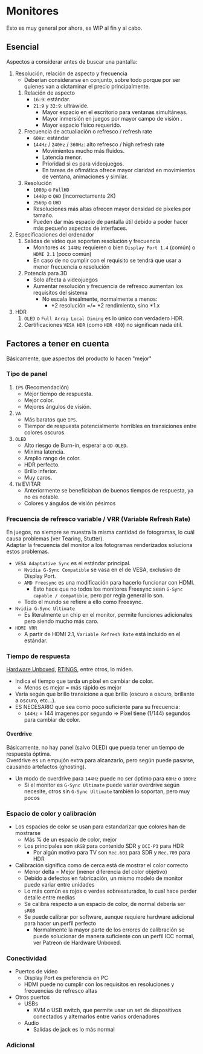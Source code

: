 # Monitores
Esto es muy general por ahora, es WIP al fin y al cabo.

## Esencial
Aspectos a considerar antes de buscar una pantalla:

1. Resolución, relación de aspecto y frecuencia
    - Deberían considerarse en conjunto, sobre todo porque por ser quienes van a dictaminar el precio principalmente.
    1. Relación de aspecto
        - ``16:9``: estándar.
        - ``21:9`` y `32:9`: ultrawide.
            - Mayor espacio en el escritorio para ventanas simultáneas.
            - Mayor inmersión en juegos por mayor campo de visión .
            - Mayor espacio físico requerido.
    2. Frecuencia de actualiación o refresco / refresh rate
        - `60Hz`: estándar
        - `144Hz` / `240Hz` / `360Hz`: alto refresco / high refresh rate
            - Movimientos mucho más fluidos.
            - Latencia menor.
            - Prioridad si es para videojuegos.
            - En tareas de ofimática ofrece mayor claridad en movimientos de ventana, animaciones y similar.
    3. Resolución
        - `1080p` o ``FullHD``
        - `1440p` o ``QHD`` (incorrectamente 2K)
        - `2560p` o ``UHD``
        - Resoluciones más altas ofrecen mayor densidad de píxeles por tamaño.
        - Pueden dar más espacio de pantalla útil debido a poder hacer más pequeño aspectos de interfaces.
2. Especificaciones del ordenador
    1. Salidas de vídeo que soporten resolución y frecuencia
        - Monitores `4K 144Hz` requieren o bien `Display Port 1.4` (común) o `HDMI 2.1` (poco común)
        - En caso de no cumplir con el requisito se tendrá que usar a menor frecuencia o resolución
    2. Potencia para 3D
        - Solo afecta a videojuegos
        - Aumentar resolución y frecuencia de refresco aumentan los requisitos del sistema
            - No escala linealmente, normalmente a menos:
                - *2 resolución =/= *2 rendimiento, sino *1.x
3. HDR
    1. `OLED` o `Full Array Local Diming` es lo único con verdadero HDR.
    2. Certificaciones `VESA HDR` (como `HDR 400`) no significan nada útil.
## Factores a tener en cuenta
Básicamente, que aspectos del producto lo hacen "mejor"

### Tipo de panel
1. ``IPS`` (Recomendación)
    - Mejor tiempo de respuesta.
    - Mejor color.
    - Mejores ángulos de visión.
2. ``VA``
    - Más baratos que ``IPS``.
    - Tiempor de respuesta potencialmente horribles en transiciones entre colores oscuros.
3. ``OLED``
    - Alto riesgo de Burn-in, esperar a ``QD-OLED``.
    - Mínima latencia.
    - Amplio rango de color.
    - HDR perfecto.
    - Brillo inferior.
    - Muy caros.
4. ``TN`` EVITAR
    - Anteriormente se beneficiaban de buenos tiempos de respuesta, ya no es notable.
    - Colores y ángulos de visión pésimos

### Frecuencia de refresco variable / VRR (Variable Refresh Rate)
En juegos, no siempre se muestra la misma cantidad de fotogramas, lo cuál causa problemas (ver Tearing, Stutter).  
Adaptar la frecuencia del monitor a los fotogramas renderizados soluciona estos problemas.  

- `VESA Adaptative Sync` es el estándar principal.
    - `Nvidia G-Sync Compatible` se vasa en el de VESA, exclusivo de Display Port.
    - `AMD Freesync` es una modificación para hacerlo funcionar con HDMI.
        - Esto hace que no todos los monitores Freesync sean `G-Sync capable / compatible`, pero por regla general lo son.
    - Todo el mundo se refiere a ello como Freesync.
- `Nvidia G-Sync Ultimate`
    - Es literalmente un chip en el monitor, permite funciones adicionales pero siendo mucho más caro.
- `HDMI VRR`
    - A partir de HDMI 2.1, `Variable Refresh Rate` está incluido en el estándar.

### Tiempo de respuesta
[Hardware Unboxed](https://www.youtube.com/c/Hardwareunboxednow), [RTINGS](https://www.rtings.com/monitor), entre otros, lo miden.  

- Indica el tiempo que tarda un píxel en cambiar de color.
  - Menos es mejor = más rápido es mejor
- Varía según que brillo transicione a que brillo (oscuro a oscuro, brillante a oscuro, etc...).
- ES NECESARIO que sea como poco suficiente para su frecuencia:
    - `144Hz` = 144 imagenes por segundo => Píxel tiene (1/144) segundos para cambiar de color.

#### Overdrive
Básicamente, no hay panel (salvo OLED) que pueda tener un tiempo de respuesta óptima.  
Overdrive es un empujón extra para alcanzarlo, pero según puede pasarse, causando artefactos (ghosting).  

- Un modo de overdrive para `144Hz` puede no ser óptimo para `60Hz` o `100Hz`
    - Si el monitor es `G-Sync Ultimate` puede variar overdrive según necesite, otros sin `G-Sync Ultimate` también lo soportan, pero muy pocos
### Espacio de color y calibración
- Los espacios de color se usan para estandarizar que colores han de mostrarse
    - Más % de un espacio de color, mejor
    - Los principales son ``sRGB`` para contenido SDR y ``DCI-P3`` para HDR
        - Por algún motivo para TV son ``Rec.601`` para SDR y ``Rec.709`` para HDR
- Calibración significa como de cerca está de mostrar el color correcto
    - Menor delta = Mejor (menor diferencia del color objetivo)
    - Debido a defectos en fabricación, un mismo modelo de monitor puede variar entre unidades
    - Lo más común es rojos o verdes sobresaturados, lo cual hace perder detalle entre medias
    - Se calibra respecto a un espacio de color, de normal debería ser ``sRGB``
    - Se puede calibrar por software, aunque requiere hardware adicional para hacer un perfil perfecto
        - Normalmente la mayor parte de los errores de calibración se puede solucionar de manera suficiente con un perfil ICC normal, ver Patreon de Hardware Unboxed.

### Conectividad
- Puertos de vídeo
    - Display Port es preferencia en PC
    - HDMI puede no cumplir con los requisitos en resoluciones y frecuencias de refresco altas
- Otros puertos
    - USBs
        - KVM o USB switch, que permite usar un set de dispositivos conectados y alternarlos entre varios ordenadores
    - Audio
        - Salidas de jack es lo más normal
### Adicional